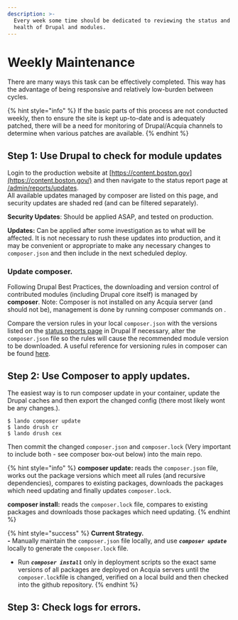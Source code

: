 ```yaml
---
description: >-
  Every week some time should be dedicated to reviewing the status and general
  health of Drupal and modules.
---
```


# Weekly Maintenance

There are many ways this task can be effectively completed.  This way has the advantage of being responsive and relatively low-burden between cycles.  

{% hint style="info" %}
If the basic parts of this process are not conducted weekly, then to ensure the site is kept up-to-date and is adequately patched, there will be a need for monitoring of Drupal/Acquia channels to determine when various patches are available.
{% endhint %}

## Step 1: Use Drupal to check for module updates

Login to the production website at [https://content.boston.gov](https://content.boston.gov/) and then navigate to the status report page at [/admin/reports/updates](https://content.boston.gov/admin/reports/updates).    
All available updates managed by composer are listed on this page, and security updates are shaded red \(and can be filtered separately\).

**Security Updates**: Should be applied ASAP, and tested on production.

**Updates:** Can be applied after some investigation as to what will be affected.  It is not necessary to rush these updates into production, and it may be convenient or appropriate to make any necessary changes to `composer.json` and then include in the next scheduled deploy.

### Update composer.

Following Drupal Best Practices, the downloading and version control of contributed modules \(including Drupal core itself\) is managed by **composer**.  Note: Composer is not installed on any Acquia server \(and should not be\), management is done by running composer commands on .

Compare the version rules in your local `composer.json`  with the versions listed on the [status reports page](https://content.boston.gov/admin/reports/updates) in Drupal  If necessary, alter the `composer.json` file so the rules will cause the recommended module version to be downloaded. A useful reference for versioning rules in composer can be found [here](https://getcomposer.org/doc/articles/versions.md#writing-version-constraints). 

## Step 2: Use Composer to apply updates.

The easiest way is to run composer update in your container, update the Drupal caches and then export the changed config \(there most likely wont be any changes.\).

```
$ lando composer update
$ lando drush cr
$ lando drush cex
```

Then commit the changed `composer.json` and `composer.lock` \(Very important to include both - see composer box-out below\) into the main repo.

{% hint style="info" %}
**composer update:** reads the `composer.json` file, works out the package versions which meet all rules \(and recursive dependencies\), compares to existing packages, downloads the packages which need updating and finally updates `composer.lock`.

**composer install:** reads the `composer.lock` file, compares to existing packages and downloads those packages which need updating.
{% endhint %}

{% hint style="success" %}
**Current Strategy.  
-** Manually maintain the `composer.json` file locally, and use _**`composer update`**_ locally to generate the `composer.lock` file.    
- Run _**`composer install`**_ only in deployment scripts so the exact same versions of all packages are deployed on Acquia servers until the `composer.lock`file is changed, verified on a local build and then checked into the github repository.
{% endhint %}

## Step 3: Check logs for errors.

